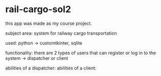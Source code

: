﻿# rail-cargo-sol2
this app was made as my course project.

subject area: system for railway cargo transportation 

used: python -> customtkinter,
sqlite

functionality:
there are 2 types of users that can register or log in to the system ->
dispatcher or client

abilities of a dispatcher:
abilities of a client:

